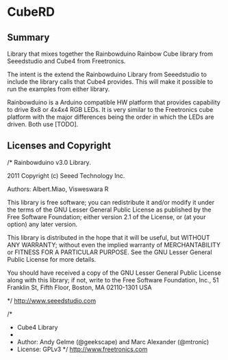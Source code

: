 CubeRD
======

Summary
-------
Library that mixes together the Rainbowduino Rainbow Cube library from Seeedstudio
and Cube4 from Freetronics.

The intent is the extend the Rainbowduino Library from Seeedstudio to include the
library calls that Cube4 provides. This will make it possible to run the examples
from either library.

Rainbowduino is a Arduino compatible HW platform that provides capability to drive
8x8 or 4x4x4 RGB LEDs. It is very similar to the Freetronics cube platform with the
major differences being the order in which the LEDs are driven. Both use [TODO].


Licenses and Copyright
----------------------
/*
 Rainbowduino v3.0 Library. 
 
 2011 Copyright (c) Seeed Technology Inc.
 
 Authors: Albert.Miao, Visweswara R

 This library is free software; you can redistribute it and/or
 modify it under the terms of the GNU Lesser General Public
 License as published by the Free Software Foundation; either
 version 2.1 of the License, or (at your option) any later version.
 
 This library is distributed in the hope that it will be useful,
 but WITHOUT ANY WARRANTY; without even the implied warranty of
 MERCHANTABILITY or FITNESS FOR A PARTICULAR PURPOSE.  See the GNU
 Lesser General Public License for more details.
 
 You should have received a copy of the GNU Lesser General Public
 License along with this library; if not, write to the Free Software
 Foundation, Inc., 51 Franklin St, Fifth Floor, Boston, MA  02110-1301  USA

*/
http://www.seeedstudio.com

/*
 * Cube4 Library
 *
 * Author:  Andy Gelme (@geekscape) and Marc Alexander (@mtronic)
 * License: GPLv3
 */
http://www.freetronics.com 